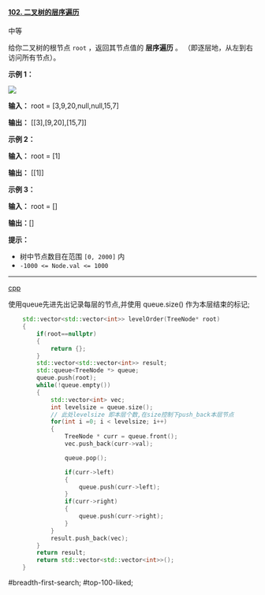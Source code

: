 #### [102. 二叉树的层序遍历](https://leetcode.cn/problems/binary-tree-level-order-traversal/)

中等

给你二叉树的根节点 `root` ，返回其节点值的 **层序遍历** 。 （即逐层地，从左到右访问所有节点）。

**示例 1：**

![](https://assets.leetcode.com/uploads/2021/02/19/tree1.jpg)

**输入：** root = [3,9,20,null,null,15,7]

**输出：** \[[3],[9,20],[15,7]\]

**示例 2：**

**输入：** root = [1]

**输出：** \[[1]\]

**示例 3：**

**输入：** root = []

**输出：**[]

**提示：**

- 树中节点数目在范围 `[0, 2000]` 内
- `-1000 <= Node.val <= 1000`

---- ----

[cpp](./../../codes/examples/102.binary-tree-level-order-traversal.cpp)

使用queue先进先出记录每层的节点,并使用 queue.size() 作为本层结束的标记;
```cpp
    std::vector<std::vector<int>> levelOrder(TreeNode* root)
    {
        if(root==nullptr)
        {
            return {};
        }
        std::vector<std::vector<int>> result;
        std::queue<TreeNode *> queue;
        queue.push(root);
        while(!queue.empty())
        {
            std::vector<int> vec;
            int levelsize = queue.size();
            // 此处levelsize 即本层个数,在size控制下push_back本层节点
            for(int i =0; i < levelsize; i++)
            {
                TreeNode * curr = queue.front();
                vec.push_back(curr->val);

                queue.pop();

                if(curr->left)
                {
                    queue.push(curr->left);
                }
                if(curr->right)
                {
                    queue.push(curr->right);
                }
            }
            result.push_back(vec);
        }
        return result;
        return std::vector<std::vector<int>>();
    }
```
#breadth-first-search; #top-100-liked; 
